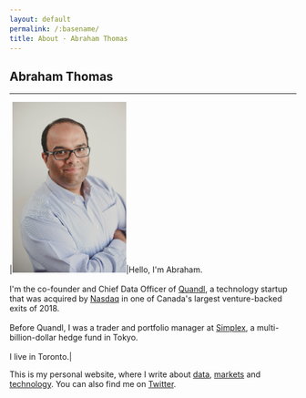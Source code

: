 ```yaml
---
layout: default
permalink: /:basename/
title: About · Abraham Thomas
---
```


## Abraham Thomas

----

|<img style="width:200px" src="/assets/img/Abraham-Thomas.jpg">|Hello, I'm Abraham. <br/><br/>I'm the co-founder and Chief Data Officer of [Quandl](https://www.quandl.com), a technology startup that was acquired by [Nasdaq](https://www.nasdaq.com) in one of Canada's largest venture-backed exits of 2018. <br/><br/>Before Quandl, I was a trader and portfolio manager at [Simplex](https://www.simplexasset.com), a multi-billion-dollar hedge fund in Tokyo. <br/><br/>I live in Toronto.|

This is my personal website, where I write about [data](/data), [markets](/markets) and [technology](/technology).  You can also find me on [Twitter](https://twitter.com/athomasq).

<br/>
<br/>